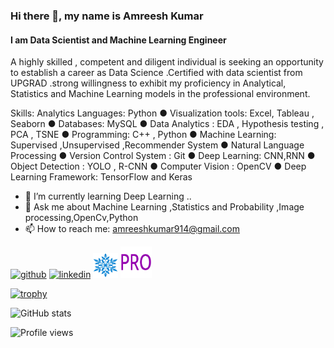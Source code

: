 ### Hi there 👋, my name is Amreesh Kumar
#### I am Data Scientist and Machine Learning Engineer
A highly skilled , competent and diligent individual is seeking an opportunity to establish a career as Data
Science .Certified with data scientist from UPGRAD .strong willingness to exhibit my proficiency in
Analytical, Statistics and Machine Learning models in the professional environment.

Skills:  Analytics Languages: Python ● Visualization tools: Excel, Tableau , Seaborn ● Databases: MySQL ● Data Analytics : EDA , Hypothesis testing , PCA , TSNE ● Programming: C++ , Python ● Machine Learning: Supervised ,Unsupervised ,Recommender System ● Natural Language Processing ● Version Control System : Git ● Deep Learning: CNN,RNN ● Object Detection : YOLO , R-CNN ● Computer Vision : OpenCV ● Deep Learning Framework: TensorFlow and Keras

- 🌱 I’m currently learning Deep Learning .. 
- 💬 Ask me about Machine Learning ,Statistics and Probability ,Image processing,OpenCv,Python 
- 📫 How to reach me: amreeshkumar914@gmail.com 


[<img src='https://cdn.jsdelivr.net/npm/simple-icons@3.0.1/icons/github.svg' alt='github' height='40'>](https://github.com/Amreesh)  [<img src='https://cdn.jsdelivr.net/npm/simple-icons@3.0.1/icons/linkedin.svg' alt='linkedin' height='40'>](https://www.linkedin.com/in/amreesh-kumar-13b70015b/)
<a href='https://archiveprogram.github.com/'><img src='https://raw.githubusercontent.com/acervenky/animated-github-badges/master/assets/acbadge.gif' width='40' height='40'></a> <a href='https://github.com/pricing'><img src='https://raw.githubusercontent.com/acervenky/animated-github-badges/master/assets/pro.gif' width='50' height='50'></a>

[![trophy](https://github-profile-trophy.vercel.app/?username=Amreesh)](https://github.com/ryo-ma/github-profile-trophy)

![GitHub stats](https://github-readme-stats.vercel.app/api?username=Amreesh&show_icons=true)  


![Profile views](https://gpvc.arturio.dev/Amreesh)  
